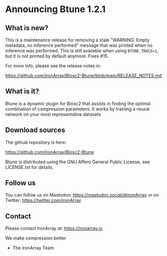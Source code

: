 # Announcing Btune 1.2.1

## What is new?

This is a maintenance release for removing a stale
"WARNING: Empty metadata, no inference performed" message
that was printed when no inference was performed.  This is still
available when using `BTUNE_TRACE=1`, but it is not printed by
default anymore. Fixes #15.

For more info, please see the release notes in:

https://github.com/ironArray/Blosc2-Btune/blob/main/RELEASE_NOTES.md


## What is it?

Btune is a dynamic plugin for Blosc2 that assists in finding the optimal combination of compression parameters. It works by training a neural network on your most representative datasets.


## Download sources

The github repository is here:

https://github.com/ironArray/Blosc2-Btune

Btune is distributed using the GNU Affero General Public License,
see LICENSE.txt for details.


## Follow us

You can follow us on Mastodon: https://mastodon.social/@ironArray
or on Twitter: https://twitter.com/ironArray


## Contact

Please contact ironArray at: https://ironarray.io


We make compression better
- The ironArray Team
